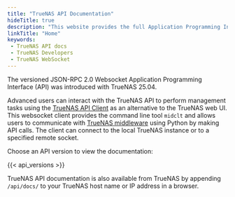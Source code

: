 ```yaml
---
title: "TrueNAS API Documentation"
hideTitle: true
description: "This website provides the full Application Programming Interface (API) documentation for TrueNAS versions starting with 25.04 and later."
linkTitle: "Home"
keywords:
 - TrueNAS API docs
 - TrueNAS Developers
 - TrueNAS WebSocket
---
```


The versioned JSON-RPC 2.0 Websocket Application Programming Interface (API) was introduced with TrueNAS 25.04.

Advanced users can interact with the TrueNAS API to perform management tasks using the [TrueNAS API Client](https://github.com/truenas/api_client) as an alternative to the TrueNAS web UI.
This websocket client provides the command line tool `midclt` and allows users to communicate with [TrueNAS middleware](https://github.com/truenas/middleware/) using Python by making API calls.
The client can connect to the local TrueNAS instance or to a specified remote socket.

Choose an API version to view the documentation:

{{< api_versions >}}

TrueNAS API documentation is also available from TrueNAS by appending `/api/docs/` to your TrueNAS host name or IP address in a browser.